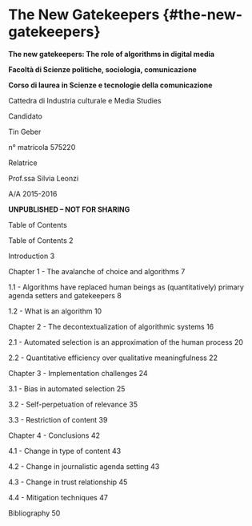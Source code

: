 # The New Gatekeepers {#the-new-gatekeepers}

**The new gatekeepers: The role of algorithms in digital media**

**Facoltà di Scienze politiche, sociologia, comunicazione**

**Corso di laurea in Scienze e tecnologie della comunicazione**

Cattedra di Industria culturale e Media Studies

Candidato

Tin Geber

n° matricola 575220

Relatrice

Prof.ssa Silvia Leonzi

A/A 2015-2016

**UNPUBLISHED – NOT FOR SHARING**

Table of Contents

Table of Contents 2

Introduction 3

Chapter 1 - The avalanche of choice and algorithms 7

1.1 - Algorithms have replaced human beings as (quantitatively) primary agenda setters and gatekeepers 8

1.2 - What is an algorithm 10

Chapter 2 - The decontextualization of algorithmic systems 16

2.1 - Automated selection is an approximation of the human process 20

2.2 - Quantitative efficiency over qualitative meaningfulness 22

Chapter 3 - Implementation challenges 24

3.1 - Bias in automated selection 25

3.2 - Self-perpetuation of relevance 35

3.3 - Restriction of content 39

Chapter 4 - Conclusions 42

4.1 - Change in type of content 43

4.2 - Change in journalistic agenda setting 43

4.3 - Change in trust relationship 45

4.4 - Mitigation techniques 47

Bibliography 50